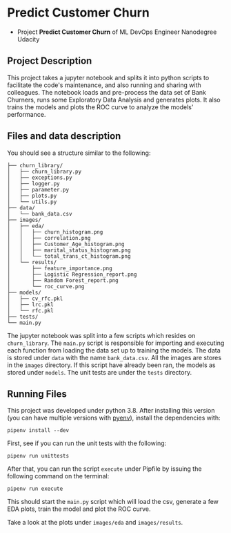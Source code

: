 # Predict Customer Churn

- Project **Predict Customer Churn** of ML DevOps Engineer Nanodegree Udacity

## Project Description

This project takes a jupyter notebook and splits it into python scripts to facilitate the code's maintenance, and also running and sharing with colleagues.
The notebook loads and pre-process the data set of Bank Churners, runs some Exploratory Data Analysis and generates plots.
It also trains the models and plots the ROC curve to analyze the models' performance.

## Files and data description

You should see a structure similar to the following:

```
├── churn_library/
│   ├── churn_library.py
│   ├── exceptions.py
│   ├── logger.py
│   ├── parameter.py
│   ├── plots.py
│   └── utils.py
├── data/
│   └── bank_data.csv
├── images/
│   ├── eda/
│   │   ├── churn_histogram.png
│   │   ├── correlation.png
│   │   ├── Customer_Age_histogram.png
│   │   ├── marital_status_histogram.png
│   │   └── total_trans_ct_histogram.png
│   └── results/
│       ├── feature_importance.png
│       ├── Logistic Regression_report.png
│       ├── Random Forest_report.png
│       └── roc_curve.png
├── models/
│   ├── cv_rfc.pkl
│   ├── lrc.pkl
│   └── rfc.pkl
├── tests/
└── main.py
```

The jupyter notebook was split into a few scripts which resides on `churn_library`.
The `main.py` script is responsible for importing and executing each function from loading the data set up to training the models.
The data is stored under `data` with the name `bank_data.csv`.
All the images are stores in the `images` directory.
If this script have already been ran, the models as stored under `models`.
The unit tests are under the `tests` directory.

## Running Files

This project was developed under python 3.8.
After installing this version (you can have multiple versions with [pyenv](https://github.com/pyenv/pyenv)),
install the dependencies with:
```
pipenv install --dev
```

First, see if you can run the unit tests with the following:
```
pipenv run unittests
```

After that, you can run the script `execute` under Pipfile by issuing the following command on the terminal:
```
pipenv run execute
```

This should start the `main.py` script which will load the csv, generate a few EDA plots, train the model and plot the ROC curve.

Take a look at the plots under `images/eda` and `images/results`.
